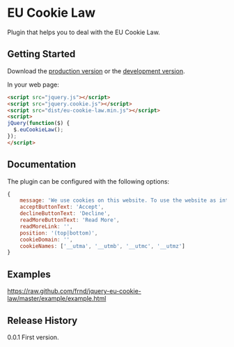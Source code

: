# EU Cookie Law

Plugin that helps you to deal with the EU Cookie Law.

## Getting Started

Download the [production version][min] or the [development version][max].

[min]: https://raw.github.com/frnd/jquery-eu-cookie-law/master/dist/jquery.eu-cookie-law.min.js
[max]: https://raw.github.com/frnd/jquery-eu-cookie-law/master/dist/jquery.eu-cookie-law.js

In your web page:

```html
<script src="jquery.js"></script>
<script src="jquery.cookie.js"></script>
<script src="dist/eu-cookie-law.min.js"></script>
<script>
jQuery(function($) {
  $.euCookieLaw();
});
</script>
```

## Documentation

The plugin can be configured with the following options:

```javascript
{
    message: 'We use cookies on this website. To use the website as intended please...',
    acceptButtonText: 'Accept',
    declineButtonText: 'Decline',
    readMoreButtonText: 'Read More',
    readMoreLink: '',
    position: '(top|bottom)',
    cookieDomain: '',
    cookieNames: ['__utma', '__utmb', '__utmc', '__utmz']
}
```

## Examples

https://raw.github.com/frnd/jquery-eu-cookie-law/master/example/example.html

## Release History

0.0.1 First version.
